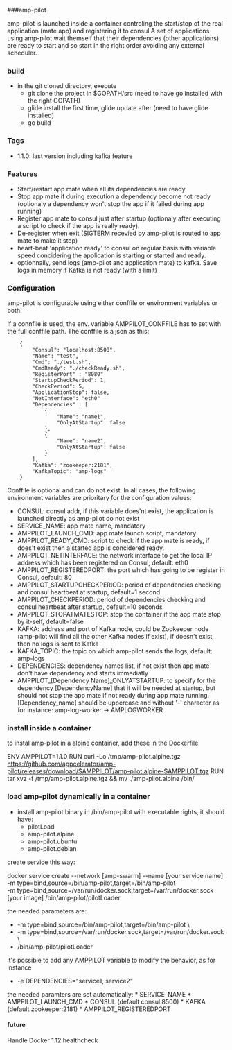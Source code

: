 ###amp-pilot

amp-pilot is launched inside a container controling the start/stop of the real application (mate app) and registering it to consul
A set of applications using amp-pilot wait themself that their dependencies (other applications) are ready to start and so start in the right order avoiding any external scheduler.


### build

* in the git cloned directory, execute
    * git clone the project in $GOPATH/src (need to have go installed with the right GOPATH)
    * glide install the first time, glide update after (need to have glide installed)
    * go build

### Tags

* 1.1.0: last version including kafka feature

### Features

 * Start/restart app mate when all its dependencies are ready
 * Stop app mate if during execution a dependency become not ready (optionaly a dependency won't stop the app if it failed during app running)
 * Register app mate to consul just after startup (optionaly after executing a script to check if the app is really ready).
 * De-register when exit (SIGTERM recevied by amp-pilot is routed to app mate to make it stop)
 * heart-beat 'application ready' to consul on regular basis with variable speed concidering the application is starting or started and ready.
 * optionnally, send logs (amp-pilot and application mate) to kafka. Save logs in memory if  Kafka is not ready (with a limit)



### Configuration

amp-pilot is configurable using either conffile or environment variables or both.


If a connfile is used, the env. variable AMPPILOT_CONFFILE has to set with the full conffile path. The conffile is a json as this:

```
    {
        "Consul": "localhost:8500",
        "Name": "test",
        "Cmd": "./test.sh",
        "CmdReady": "./checkReady.sh",
        "RegisterPort" : "8080"
        "StartupCheckPeriod": 1,
        "CheckPeriod": 5,
        "ApplicationStop": false,
        "NetInterface": "eth0"
        "Dependencies" : [
            {
                "Name": "name1",
                "OnlyAtStartup": false
            },
            {
                "Name": "name2",
                "OnlyAtStartup": false                
            }
        ],
        "Kafka": "zookeeper:2181",
        "KafkaTopic": "amp-logs"
    }
```

Conffile is optional and can do not exist. In all cases, the following environment variables are prioritary for the configuration values:

 * CONSUL: consul addr, if this variable does'nt exist, the application is launched directly as amp-pilot do not exist
 * SERVICE_NAME: app mate name, mandatory
 * AMPPILOT_LAUNCH_CMD: app mate launch script, mandatory
 * AMPPILOT_READY_CMD: script to check if the app mate is ready, if does't exist then a started app is concidered ready.
 * AMPPILOT_NETINTERFACE: the network interface to get the local IP address which has been registered on Consul, default: eth0
 * AMPPILOT_REGISTEREDPORT: the port which has going to be register in Consul, default: 80
 * AMPPILOT_STARTUPCHECKPERIOD: period of dependencies checking and consul heartbeat at startup, default=1 second
 * AMPPILOT_CHECKPERIOD: period of dependencies checking and consul heartbeat after startup, default=10 seconds
 * AMPPILOT_STOPATMATESTOP: stop the container if the app mate stop by it-self, default=false
 * KAFKA: address and port of Kafka node, could be Zookeeper node (amp-pilot will find all the other Kafka nodes if exist), if doesn't exist, then no logs is sent to Kafka
 * KAFKA_TOPIC: the topic on which amp-pilot sends the logs, default: amp-logs
 * DEPENDENCIES: dependency names list, if not exist then app mate don't have dependency and starts immediatly
 * AMPPILOT_[Dependency Name]_ONLYATSTARTUP: to specify for the dependency [DependencyName] that it will be needed at startup, but should not stop the app mate if not ready during app mate running. [Dependency_name] should be uppercase and without '-' character as for instance: amp-log-worker -> AMPLOGWORKER



### install inside a container

to instal amp-pilot in a alpine container, add these in the Dockerfile:


ENV AMPPILOT=1.1.0
RUN curl -Lo /tmp/amp-pilot.alpine.tgz https://github.com/appcelerator/amp-pilot/releases/download/$AMPPILOT/amp-pilot.alpine-$AMPPILOT.tgz
RUN tar xvz -f /tmp/amp-pilot.alpine.tgz && mv ./amp-pilot.alpine /bin/


### load amp-pilot dynamically in a container

* install amp-pilot binary in /bin/amp-pilot with executable rights, it should have:
    * pilotLoad 
    * amp-pilot.alpine
    * amp-pilot.ubuntu
    * amp-pilot.debian

create service this way:

docker service create --network [amp-swarm] --name [your service name] \
 -m type=bind,source=/bin/amp-pilot,target=/bin/amp-pilot \
 -m type=bind,source=/var/run/docker.sock,target=/var/run/docker.sock \
 [your image] /bin/amp-pilot/pilotLoader


 the needed parameters are:
 * -m type=bind,source=/bin/amp-pilot,target=/bin/amp-pilot \
 * -m type=bind,source=/var/run/docker.sock,target=/var/run/docker.sock \
 * /bin/amp-pilot/pilotLoader

 it's possible to add any AMPPILOT variable to modify the behavior, as for instance
 * -e DEPENDENCIES="service1, service2"

 the needed paramters are set automatically:
    * SERVICE_NAME
    * AMPPILOT_LAUNCH_CMD
    * CONSUL (default consul:8500)
    * KAFKA (default zookeeper:2181)
    * AMPPILOT_REGISTEREDPORT


#### future

Handle Docker 1.12 healthcheck 

